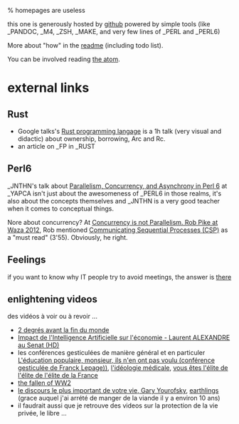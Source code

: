 % homepages are useless

this one is generously hosted by [github](http://github.com)
powered by simple tools (like _PANDOC, _M4, _ZSH, _MAKE, and very few lines of
_PERL and _PERL6)

More about "how" in the [readme](readme.html) (including todo list).

You can be involved reading [the atom](atom.xml).

# external links

## Rust

* Google talks's
  [Rust programming langage](https://www.youtube.com/watch?v=d1uraoHM8Gg)
  is a 1h talk (very visual and didactic) about ownership, borrowing,
  Arc and Rc.
* an article on _FP in _RUST

## Perl6

_JNTHN's talk about
[Parallelism, Concurrency, and Asynchrony in Perl 6](https://www.youtube.com/watch?v=JpqnNCx7wVY)
at _YAPCA isn't just about the awesomeness of _PERL6 in those realms, it's also about the concepts
themselves and _JNTHN is a very good teacher when it comes to conceptual things.

Nore about concurrency? At [Concurrency is not Parallelism. Rob Pike at Waza 2012](https://blog.heroku.com/archives/2013/2/24/concurrency_is_not_parallelism/),
Rob mentioned [Communicating Sequential Processes (CSP)](http://www.usingcsp.com/)
as a "must read" (3'55). Obviously, he right.

## Feelings

if you want to know why IT people try to avoid meetings, the answer is [there](https://www.youtube.com/watch?v=BKorP55Aqvg)

## enlightening videos

des vidéos à voir ou à revoir ...

* [2 degrés avant la fin du monde](https://www.youtube.com/watch?v=Hs-M1vgI_4A)
* [Impact de l'Intelligence Artificielle sur l'économie - Laurent ALEXANDRE au Senat (HD)](https://www.youtube.com/watch?v=rJowm24piM4)
* les conférences gesticulées de manière général et en particuler [L'éducation populaire, monsieur, ils n'en ont pas voulu (conférence gesticulée de Franck Lepage))](https://www.youtube.com/watch?v=9MCU7ALAq0Q&list=PLK3eqbh2LkXn16bgOdMlgVm9Ohe3NZ1DB), [l'idéologie médicale](https://www.youtube.com/watch?v=s9aInd_BO8Y), [vous êtes l'élite de l'élite de l'élite de la France](https://www.youtube.com/watch?v=cRdw9Wy2ViE)
* [the fallen of WW2](https://www.youtube.com/watch?v=DwKPFT-RioU)
* [le discours le plus important de votre vie, Gary Yourofsky](https://www.youtube.com/watch?v=9ivPJUypbVs),
  [earthlings](https://www.youtube.com/watch?v=FM_wAN2id58&t=438s) (grace auquel j'ai arrété de manger de la viande il y a environ 10 ans)
* il faudrait aussi que je retrouve des videos sur la protection de la vie privée, le libre ...

